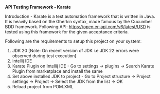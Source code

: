 **API Testing Framework - Karate**

Introduction - Karate is a test automation framework that is written in Java. It is heavily based on the Gherkin syntax, made famous by the Cucumber BDD framework. Following API: https://open.er-api.com/v6/latest/USD
is tested using this framework for the given acceptance criteria.

Following are the requirements to setup this project on your system:

1. JDK 20 [Note: On recent version of JDK i.e JDK 22 errors were observed during test execution]
2. Intellij IDE
3. Karate Plugin on Intellij IDE - Go to settings -> plugins -> Search Karate Plugin from marketplace and install the same
4. Set above installed JDK to project - Go to Project structure -> Project settings -> Project -> Select the JDK from the list -> OK
5. Reload project from POM.XML
